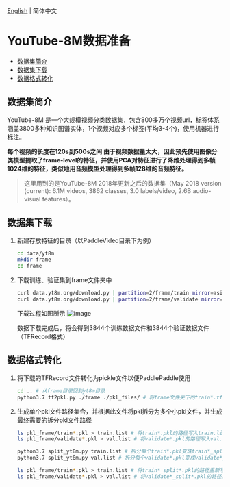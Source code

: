 [English](../../en/dataset/youtube8m.md) | 简体中文

# YouTube-8M数据准备

- [数据集简介](#数据集简介)
- [数据集下载](#数据集下载)
- [数据格式转化](#数据格式转化)


## 数据集简介

YouTube-8M 是一个大规模视频分类数据集，包含800多万个视频url，标签体系涵盖3800多种知识图谱实体，1个视频对应多个标签(平均3-4个)，使用机器进行标注。

**每个视频的长度在120s到500s之间
由于视频数据量太大，因此预先使用图像分类模型提取了frame-level的特征，并使用PCA对特征进行了降维处理得到多帧1024维的特征，类似地用音频模型处理得到多帧128维的音频特征。**
> 这里用到的是YouTube-8M 2018年更新之后的数据集（May 2018 version (current): 6.1M videos, 3862 classes, 3.0 labels/video, 2.6B audio-visual features）。  
  

## 数据集下载

1. 新建存放特征的目录（以PaddleVideo目录下为例）
    ```bash
    cd data/yt8m
    mkdir frame
    cd frame
    ```
2. 下载训练、验证集到frame文件夹中
    ```bash
    curl data.yt8m.org/download.py | partition=2/frame/train mirror=asia python
    curl data.yt8m.org/download.py | partition=2/frame/validate mirror=asia python
    ```
    下载过程如图所示
    ![image](https://user-images.githubusercontent.com/23737287/140709613-1e2d6ec0-a82e-474d-b220-7803065b0153.png)

    数据下载完成后，将会得到3844个训练数据文件和3844个验证数据文件（TFRecord格式）


## 数据格式转化
1. 将下载的TFRecord文件转化为pickle文件以便PaddlePaddle使用
    ```bash
    cd .. # 从frame目录回到yt8m目录
    python3.7 tf2pkl.py ./frame ./pkl_files/ # 将frame文件夹下的train*.tfrecord和validate*.tfrecord转化为pkl格式
    ```
2. 生成单个pkl文件路径集合，并根据此文件将pkl拆分为多个小pkl文件，并生成最终需要的拆分pkl文件路径
    ```bash
    ls pkl_frame/train*.pkl > train.list # 将train*.pkl的路径写入train.list
    ls pkl_frame/validate*.pkl > val.list # 将validate*.pkl的路径写入val.list

    python3.7 split_yt8m.py train.list # 拆分每个train*.pkl变成train*_split*.pkl
    python3.7 split_yt8m.py val.list # 拆分每个validate*.pkl变成validate*_split*.pkl
    
    ls pkl_frame/train*.pkl > train.list # 将train*_split*.pkl的路径重新写入train.list
    ls pkl_frame/validate*.pkl > val.list # 将validate*_split*.pkl的路径重新写入val.list
    ```


